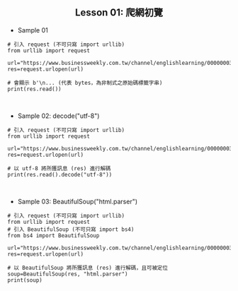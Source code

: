 <h2 align="center">Lesson 01: 爬網初覽</h2>

- Sample 01
```
# 引入 request (不可只寫 import urllib)
from urllib import request

url="https://www.businessweekly.com.tw/channel/englishlearning/0000000335"
res=request.urlopen(url)

# 會顯示 b'\n... (代表 bytes，為非制式之原始碼標籤字串)
print(res.read())
```
<br/>

- Sample 02: decode("utf-8")
```
# 引入 request (不可只寫 import urllib)
from urllib import request

url="https://www.businessweekly.com.tw/channel/englishlearning/0000000335"
res=request.urlopen(url)

# 以 utf-8 將所獲訊息 (res) 進行解碼
print(res.read().decode("utf-8"))
```
<br/>

- Sample 03: BeautifulSoup("html.parser")
```
# 引入 request (不可只寫 import urllib)
from urllib import request
# 引入 BeautifulSoup (不可只寫 import bs4)
from bs4 import BeautifulSoup

url="https://www.businessweekly.com.tw/channel/englishlearning/0000000335"
res=request.urlopen(url)

# 以 BeautifulSoup 將所獲訊息 (res) 進行解碼，且可被定位
soup=BeautifulSoup(res, "html.parser")
print(soup)
```
